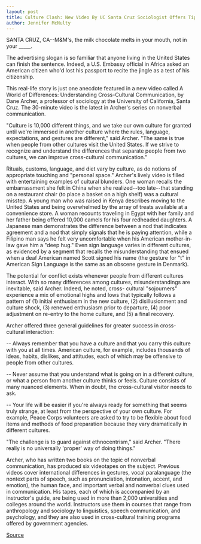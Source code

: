 ```yaml
---
layout: post
title: Culture Clash: New Video By UC Santa Cruz Sociologist Offers Tips For Improved Cross-cultural Communication
author: Jennifer McNulty
---
```


SANTA CRUZ, CA--M&M's, the milk chocolate melts in your mouth, not in  your _____.

The advertising slogan is so familiar that anyone living in the United  States can finish the sentence. Indeed, a U.S. Embassy official in Africa  asked an American citizen who'd lost his passport to recite the jingle as a  test of his citizenship.

This real-life story is just one anecdote featured in a new video called  A World of Differences: Understanding Cross-Cultural Communication, by  Dane Archer, a professor of sociology at the University of California, Santa  Cruz. The 30-minute video is the latest in Archer's series on nonverbal  communication.

"Culture is 10,000 different things, and we take our own culture for  granted until we're immersed in another culture where the rules, language,  expectations, and gestures are different," said Archer. "The same is true  when people from other cultures visit the United States. If we strive to  recognize and understand the differences that separate people from two  cultures, we can improve cross-cultural communication."

Rituals, customs, language, and diet vary by culture, as do notions of  appropriate touching and "personal space." Archer's lively video is filled  with entertaining examples of cultural blunders. One woman recalls the  embarrassment she felt in China when she realized--too late--that standing  on a restaurant chair (to place a basket on a high shelf) was a cultural  misstep. A young man who was raised in Kenya describes moving to the  United States and being overwhelmed by the array of treats available at a  convenience store. A woman recounts traveling in Egypt with her family and  her father being offered 10,000 camels for his four redheaded daughters. A  Japanese man demonstrates the difference between a nod that indicates  agreement and a nod that simply signals that he is paying attention, while a  Filipino man says he felt very uncomfortable when his American mother-in- law gave him a "deep hug." Even sign language varies in different cultures, as  evidenced by a segment that recalls the misunderstanding that ensued when  a deaf American named Scott signed his name (the gesture for "t" in  American Sign Language is the same as an obscene gesture in Denmark).

The potential for conflict exists whenever people from different  cultures interact. With so many differences among cultures,  misunderstandings are inevitable, said Archer. Indeed, he noted, cross- cultural "sojourners" experience a mix of emotional highs and lows that  typically follows a pattern of (1) initial enthusiasm in the new culture, (2)  disillusionment and culture shock, (3) renewed enthusiasm prior to  departure, (4) poor adjustment on re-entry to the home culture, and (5) a  final recovery.

Archer offered three general guidelines for greater success in cross- cultural interaction:

\-- Always remember that you have a culture and that you carry this  culture with you at all times. American culture, for example, includes  thousands of ideas, habits, dislikes, and attitudes, each of which may be  offensive to people from other cultures.

\-- Never assume that you understand what is going on in a different  culture, or what a person from another culture thinks or feels. Culture  consists of many nuanced elements. When in doubt, the cross-cultural  visitor needs to ask.

\-- Your life will be easier if you're always ready for something that  seems truly strange, at least from the perspective of your own culture. For  example, Peace Corps volunteers are asked to try to be flexible about food  items and methods of food preparation because they vary dramatically in  different cultures.

"The challenge is to guard against ethnocentrism," said Archer. "There  really is no universally 'proper' way of doing things."

Archer, who has written two books on the topic of nonverbal  communication, has produced six videotapes on the subject. Previous videos  cover international differences in gestures, vocal paralanguage (the nontext  parts of speech, such as pronunciation, intonation, accent, and emotion), the  human face, and important verbal and nonverbal clues used in  communication. His tapes, each of which is accompanied by an instructor's  guide, are being used in more than 2,000 universities and colleges around the  world. Instructors use them in courses that range from anthropology and  sociology to linguistics, speech communication, and psychology, and they are  also used in cross-cultural training programs offered by government  agencies.

[Source](http://www1.ucsc.edu/news_events/press_releases/archive/96-97/05-97/052897-Culture_clash-Socio.html "Permalink to 052897-Culture_clash-Socio")